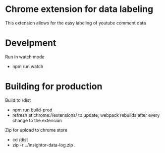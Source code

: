 # Chrome extension for data labeling
This extension allows for the easy labeling of youtube comment data

# Develpment
Run in watch mode
- npm run watch

# Building for production
Build to /dist
- npm run build-prod
- refresh at chrome://extensions/ to update, webpack rebuilds after every change to the extension

Zip for upload to chrome store
- cd /dist
- zip -r ../insightor-data-log.zip .

